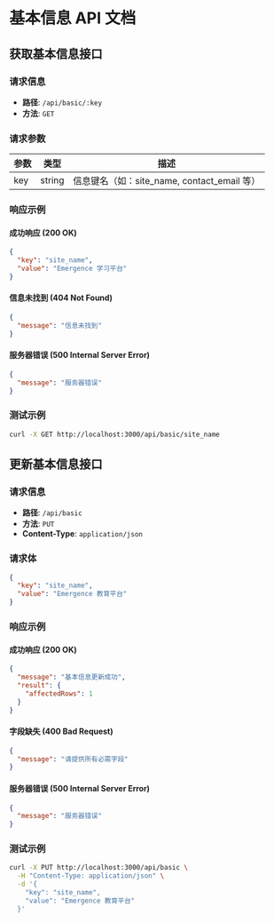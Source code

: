 # 基本信息 API 文档

## 获取基本信息接口

### 请求信息

- **路径**: `/api/basic/:key`
- **方法**: `GET`

### 请求参数

| 参数 | 类型 | 描述 |
|------|------|------|
| key | string | 信息键名（如：site_name, contact_email 等） |

### 响应示例

#### 成功响应 (200 OK)

```json
{
  "key": "site_name",
  "value": "Emergence 学习平台"
}
```

#### 信息未找到 (404 Not Found)

```json
{
  "message": "信息未找到"
}
```

#### 服务器错误 (500 Internal Server Error)

```json
{
  "message": "服务器错误"
}
```

### 测试示例

```bash
curl -X GET http://localhost:3000/api/basic/site_name
```

## 更新基本信息接口

### 请求信息

- **路径**: `/api/basic`
- **方法**: `PUT`
- **Content-Type**: `application/json`

### 请求体

```json
{
  "key": "site_name",
  "value": "Emergence 教育平台"
}
```

### 响应示例

#### 成功响应 (200 OK)

```json
{
  "message": "基本信息更新成功",
  "result": {
    "affectedRows": 1
  }
}
```

#### 字段缺失 (400 Bad Request)

```json
{
  "message": "请提供所有必需字段"
}
```

#### 服务器错误 (500 Internal Server Error)

```json
{
  "message": "服务器错误"
}
```

### 测试示例

```bash
curl -X PUT http://localhost:3000/api/basic \
  -H "Content-Type: application/json" \
  -d '{
    "key": "site_name",
    "value": "Emergence 教育平台"
  }'
```
